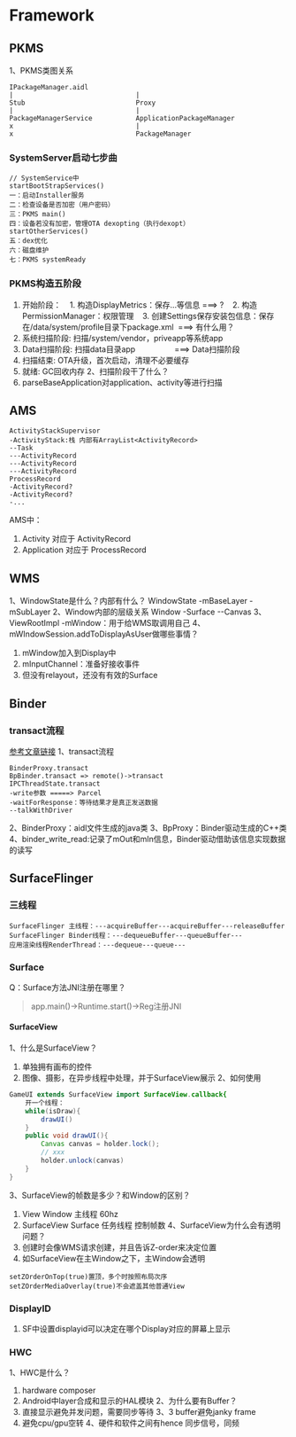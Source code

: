 
# Framework
## PKMS
1、PKMS类图关系
```
IPackageManager.aidl
|                               |
Stub                            Proxy
|                               |
PackageManagerService           ApplicationPackageManager
x                               | 
x                               PackageManager
```
### SystemServer启动七步曲
```
// SystemService中
startBootStrapServices()
一：启动Installer服务
二：检查设备是否加密（用户密码）
三：PKMS main()
四：设备若没有加密，管理OTA dexopting（执行dexopt）
startOtherServices()
五：dex优化
六：磁盘维护
七：PKMS systemReady
```
### PKMS构造五阶段
1. 开始阶段：
   1. 构造DisplayMetrics：保存...等信息 ===> ?
   2. 构造PermissionManager：权限管理
   3. 创建Settings保存安装包信息：保存在/data/system/profile目录下package.xml  ===> 有什么用？
2. 系统扫描阶段: 扫描/system/vendor，priveapp等系统app
3. Data扫描阶段: 扫描data目录app                  ===> Data扫描阶段
4. 扫描结束: OTA升级，首次启动，清理不必要缓存
5. 就绪: GC回收内存
2、扫描阶段干了什么？
1. parseBaseApplication对application、activity等进行扫描
## AMS
```
ActivityStackSupervisor
-ActivityStack:栈 内部有ArrayList<ActivityRecord>
--Task
---ActivityRecord
---ActivityRecord
---ActivityRecord
ProcessRecord
-ActivityRecord?
-ActivityRecord?
-...
```
AMS中：
1. Activity 对应于 ActivityRecord
2. Application 对应于 ProcessRecord
## WMS
1、WindowState是什么？内部有什么？
WindowState
-mBaseLayer
-mSubLayer
2、Window内部的层级关系
Window
-Surface
--Canvas
3、ViewRootImpl
-mWindow：用于给WMS取调用自己
4、mWIndowSession.addToDisplayAsUser做哪些事情？
1. mWindow加入到Display中
2. mInputChannel：准备好接收事件
3. 但没有relayout，还没有有效的Surface
## Binder
### transact流程
[参考文章链接](https://blog.csdn.net/Yellow_Matrix/article/details/103918841)
1、transact流程
```
BinderProxy.transact
BpBinder.transact => remote()->transact
IPCThreadState.transact
-write参数 =====> Parcel
-waitForResponse：等待结果才是真正发送数据
--talkWithDriver
```
2、BinderProxy：aidl文件生成的java类
3、BpProxy：Binder驱动生成的C++类
4、binder_write_read:记录了mOut和mIn信息，Binder驱动借助该信息实现数据的读写
## SurfaceFlinger
### 三线程
```
SurfaceFlinger 主线程：---acquireBuffer---acquireBuffer---releaseBuffer
SurfaceFlinger Binder线程：---dequeueBuffer---queueBuffer---
应用渲染线程RenderThread：---dequeue---queue---
```
### Surface
Q：Surface方法JNI注册在哪里？
> app.main()->Runtime.start()->Reg注册JNI
#### SurfaceView
1、什么是SurfaceView？
1. 单独拥有画布的控件
2. 图像、摄影，在异步线程中处理，并于SurfaceView展示
2、如何使用
```java
GameUI extends SurfaceView import SurfaceView.callback{
    开一个线程：
    while(isDraw){
        drawUI()
    }
    public void drawUI(){
        Canvas canvas = holder.lock();
        // xxx
        holder.unlock(canvas)
    }
}
```
3、SurfaceView的帧数是多少？和Window的区别？
1. View Window 主线程 60hz
2. SurfaceView Surface 任务线程 控制帧数
4、SurfaceView为什么会有透明问题？
1. 创建时会像WMS请求创建，并且告诉Z-order来决定位置
2. 如SurfaceView在主Window之下，主Window会透明
```
setZOrderOnTop(true)置顶，多个时按照布局次序
setZOrderMediaOverlay(true)不会遮盖其他普通View
```
### DisplayID
1. SF中设置displayid可以决定在哪个Display对应的屏幕上显示
### HWC
1、HWC是什么？
1. hardware composer
2. Android中layer合成和显示的HAL模块
2、为什么要有Buffer？
1. 直接显示避免并发问题，需要同步等待
3、3 buffer避免janky frame
1. 避免cpu/gpu空转
4、硬件和软件之间有hence 同步信号，同频
